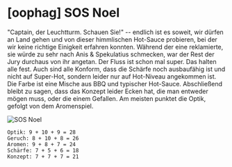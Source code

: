 # \[oophag\] SOS Noel

"Captain, der Leuchtturm. Schauen Sie!" -- endlich ist es soweit, wir dürfen an Land gehen und von dieser himmlischen Hot-Sauce probieren, bei der wir keine richtige Einigkeit erfahren konnten. Während der eine reklamierte, sie würde zu sehr nach Anis & Spekulatius schmecken, war der Rest der Jury durchaus von ihr angetan. Der Fluss ist schon mal super. Das halten alle fest. Auch sind alle Konform, dass die Schärfe noch ausbaufähig ist und nicht auf Super-Hot, sondern leider nur auf Hot-Niveau angekommen ist. Die Farbe ist eine Mische aus BBQ und typischer Hot-Sauce. Abschließend bleibt zu sagen, dass das Konzept leider Ecken hat, die man entweder mögen muss, oder die einem Gefallen. Am meisten punktet die Optik, gefolgt von dem Aromenspiel.

![SOS Noel](https://farm8.staticflickr.com/7863/45691631995_4751a8dfbb_b.jpg)

```text
Optik: 9 + 10 + 9 = 28
Geruch: 8 + 10 + 8 = 26
Aromen: 9 + 8 + 7 = 24
Schärfe: 7 + 5 + 6 = 18
Konzept: 7 + 7 + 7 = 21
```

